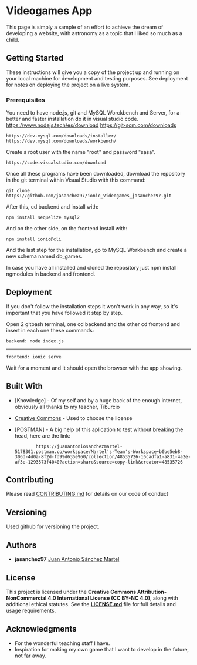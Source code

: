 # Videogames App

This page is simply a sample of an effort to achieve the dream of developing a website, with astronomy as a topic that I liked so much as a child.

## Getting Started

These instructions will give you a copy of the project up and running on
your local machine for development and testing purposes. See deployment
for notes on deploying the project on a live system.

### Prerequisites

You need to have node.js, git and MySQL Worckbench and Server, for a better and faster installation do it in visual studio code.
    https://www.nodejs.tech/es/download
    https://git-scm.com/downloads

    https://dev.mysql.com/downloads/installer/
    https://dev.mysql.com/downloads/workbench/

Create a root user with the name "root" and password "sasa".

    https://code.visualstudio.com/download


Once all these programs have been downloaded, download the repository in the git terminal within Visual Studio with this command:

    git clone https://github.com/jasanchez97/ionic_Videogames_jasanchez97.git

After this, cd backend and install with:

    npm install sequelize mysql2

And on the other side, on the frontend install with:

    npm install ionic@cli

And the last step for the installation, go to MySQL Workbench and create a new schema named db_games.

In case you have all installed and cloned the repository just npm install ngmodules in backend and frontend.

## Deployment

If you don't follow the installation steps it won't work in any way, so it's important that you have followed it step by step.

Open 2 gitbash terminal, one cd backend and the other cd frontend and insert in each one these commands:

    backend: node index.js
---
    frontend: ionic serve

Wait for a moment and It should open the browser with the app showing.

## Built With

  - [Knowledge] - Of my self and by a huge back of the enough internet, obviously all thanks to my teacher, Tiburcio
  - [Creative Commons](https://creativecommons.org/) - Used to choose the license
  - [POSTMAN] - A big help of this aplication to test without breaking the head, here are the link: 
                
                https://juanantoniosanchezmartel-5178301.postman.co/workspace/Martel's-Team's-Workspace~b0be5eb8-306d-4d0a-8f2d-fd99d635e960/collection/48535726-16cadfa1-a831-4a2e-af3e-1293573f4040?action=share&source=copy-link&creator=48535726

## Contributing

Please read [CONTRIBUTING.md](CONTRIBUTING.md) for details on our code
of conduct

## Versioning

Used github for versioning the project.

## Authors

  - **jasanchez97**
    [Juan Antonio Sánchez Martel](https://github.com/jasanchez97)

## License

This project is licensed under the **Creative Commons Attribution-NonCommercial 4.0 International License (CC BY-NC 4.0)**, along with additional ethical statutes.
See the **[LICENSE.md](LICENSE.md)** file for full details and usage requirements.

## Acknowledgments

  - For the wonderful teaching staff I have.
  - Inspiration for making my own game that I want to develop in the future, not far away.